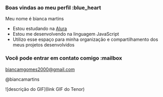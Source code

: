 ### Boas vindas ao meu perfil :blue_heart

Meu nome é bianca martins

- Estou estudando na [Alura](https://www.alura.com.br)
- Estou me desenvolvendo na linguagem JavaScript
- Utilizo esse espaço para minha organização e compartilhamento dos meus projetos desenvolvidos

### Você pode entrar em contato comigo :mailbox

biancamgomes2000@gmail.com

@biancamartins

![descrição do GIF](link GIF do Tenor)
